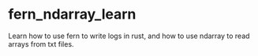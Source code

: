 # fern_ndarray_learn
Learn how to use fern to write logs in rust, and how to use ndarray to read arrays from txt files.
